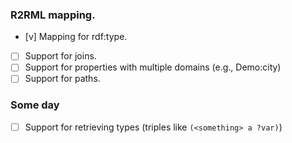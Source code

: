 ### R2RML mapping.

- [v] Mapping for rdf:type.
- [ ] Support for joins.
- [ ] Support for properties with multiple domains (e.g., Demo:city)
- [ ] Support for paths.

### Some day
- [ ] Support for retrieving types (triples like `(<something> a ?var)`)